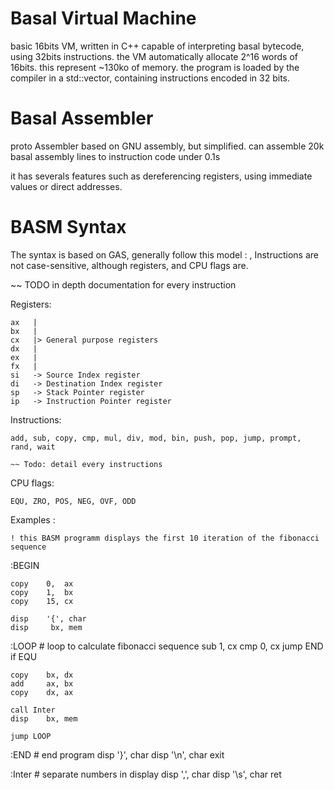 # Basal Virtual Machine
basic 16bits VM, written in C++ capable of interpreting basal bytecode, using 32bits instructions.
the VM automatically allocate 2^16 words of 16bits. this represent ~130ko of memory.
the program is loaded by the compiler in a std::vector, containing instructions encoded in 32 bits.

# Basal Assembler
proto Assembler based on GNU assembly, but simplified.
can assemble 20k basal assembly lines to instruction code under 0.1s

it has severals features such as dereferencing registers, using immediate values or direct addresses.

# BASM Syntax

The syntax is based on GAS, generally follow this model : <Instr> <source>, <desination>
Instructions are not case-sensitive, although registers, and CPU flags are.

~~ TODO in depth documentation for every instruction


Registers:

	ax   |
	bx	 |
	cx	 |> General purpose registers
	dx	 |
	ex	 |
	fx	 |
	si	 -> Source Index register  
	di	 -> Destination Index register
	sp	 -> Stack Pointer register
	ip	 -> Instruction Pointer register

Instructions:
	
	add, sub, copy, cmp, mul, div, mod, bin, push, pop, jump, prompt, rand, wait		

	~~ Todo: detail every instructions

CPU flags:

	EQU, ZRO, POS, NEG, OVF, ODD


Examples :

	! this BASM programm displays the first 10 iteration of the fibonacci sequence


:BEGIN

    copy    0,  ax
    copy    1,  bx
    copy    15, cx  

    disp    '{', char
    disp     bx, mem

:LOOP   # loop to calculate fibonacci sequence
    sub     1,  cx
    cmp     0,  cx
    jump END if EQU 

    copy    bx, dx
    add     ax, bx
    copy    dx, ax

    call Inter
    disp    bx, mem

    jump LOOP

:END    # end program
    disp    '}',    char
    disp    '\n',   char
    exit
    
:Inter  # separate numbers in display
    disp    '\,',   char
    disp    '\s',   char
    ret

